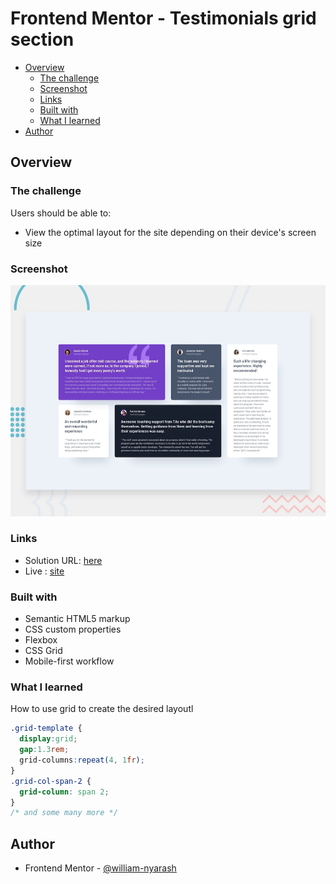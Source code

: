 # Frontend Mentor - Testimonials grid section


- [Overview](#overview)
  - [The challenge](#the-challenge)
  - [Screenshot](#screenshot)
  - [Links](#links)
  - [Built with](#built-with)
  - [What I learned](#what-i-learned)
- [Author](#author)

## Overview

### The challenge

Users should be able to:

- View the optimal layout for the site depending on their device's screen size

### Screenshot

![Design preview for the Testimonials grid section coding challenge](./preview.jpg)


### Links

- Solution URL: [here](https://github.com/William-nyarash/frontend-mentors.git)
- Live : [site](https://testimonials-v9z1.onrender.com)

### Built with

- Semantic HTML5 markup
- CSS custom properties
- Flexbox
- CSS Grid
- Mobile-first workflow

### What I learned

How to use grid to create the desired layoutl

```css
.grid-template {
  display:grid;
  gap:1.3rem;
  grid-columns:repeat(4, 1fr);
}
.grid-col-span-2 {
  grid-column: span 2;
}
/* and some many more */
```
## Author

- Frontend Mentor - [@william-nyarash](https://www.frontendmentor.io/profile/william-nyarash)
